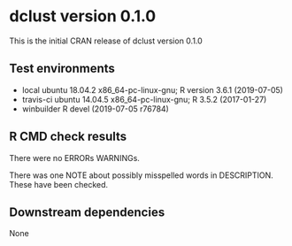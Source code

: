 # dclust version 0.1.0

This is the initial CRAN release of dclust version 0.1.0

## Test environments

 * local ubuntu 18.04.2 x86_64-pc-linux-gnu; R version 3.6.1 (2019-07-05)
 * travis-ci ubuntu 14.04.5 x86_64-pc-linux-gnu; R 3.5.2 (2017-01-27)
 * winbuilder R devel  (2019-07-05 r76784)

## R CMD check results

There were no ERRORs WARNINGs.

There was one NOTE about possibly misspelled words in DESCRIPTION. These have been checked.

## Downstream dependencies

None


